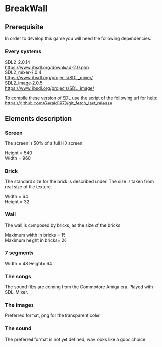 # BreakWall

## Prerequisite

In order to develop this game you will need the following dependencies.

### Every systems

SDL2_2.0.14  
<https://www.libsdl.org/download-2.0.php>  
SDL2_mixer-2.0.4  
<https://www.libsdl.org/projects/SDL_mixer/>  
SDL2_image-2.0.5  
<https://www.libsdl.org/projects/SDL_image/>  

To compile these version of SDL use the script of the following url for help:
<https://github.com/Gerald1973/git_fetch_last_release>

## Elements description

### Screen

The screen is 50% of a full HD screen.

Height = 540  
Width  = 960  

### Brick

The standard size for the brick is described under. The size is taken from real size of the texture.

Width  = 64  
Height = 32  

### Wall

The wall is composed by bricks, as the size of the bricks

Maximum width in bricks = 15  
Maximum height in bricks= 20

### 7 segments

Width =  48
Height=  64  

### The songs

The sound files are coming from the Commodore Amiga era. Played with SDL_Mixer.

### The images

Preferred format, png for the transparent color.

### The sound

The preferred format is not yet defined, wav looks like a good choice.
